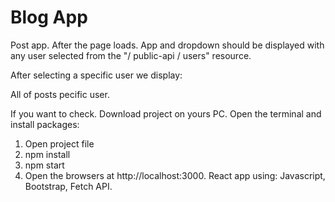 # Blog App

Post app. After the page loads. App and dropdown should be displayed with any user selected from the "/ public-api / users" resource.

After selecting a specific user we display:

All of posts pecific user.

If you want to check. Download project on yours PC. Open the terminal and install packages:

1. Open project file
2. npm install
3. npm start
4. Open the browsers at http://localhost:3000.
React app using: Javascript, Bootstrap, Fetch API.

